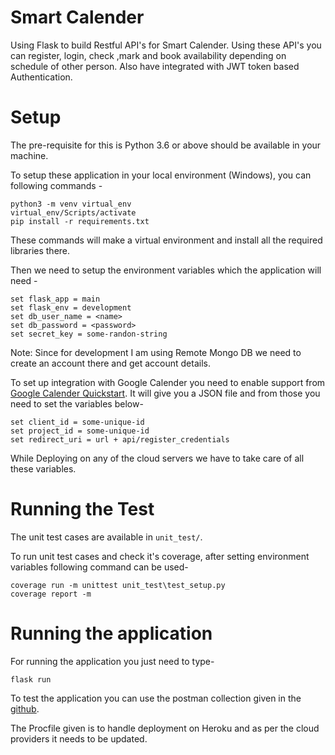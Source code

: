 # Smart Calender

Using Flask to build Restful API's for Smart Calender. Using these API's you can register, login, check ,mark and book availability depending on schedule of other person. Also have integrated with JWT token based Authentication.

# Setup
The pre-requisite for this is Python 3.6 or above should be available in your machine.
 
To setup these application in your local environment (Windows), you can following commands - 
```
python3 -m venv virtual_env
virtual_env/Scripts/activate
pip install -r requirements.txt
```
These commands will make a virtual environment and install all the required libraries there.

Then we need to setup the environment variables which the application will need - 
```
set flask_app = main
set flask_env = development
set db_user_name = <name>
set db_password = <password>
set secret_key = some-randon-string
```
Note: Since for development I am using Remote Mongo DB we need to create an account there and get account details.

To set up integration with Google Calender you need to enable support from [Google Calender Quickstart](https://developers.google.com/calendar/quickstart/python). It will give you a JSON file and from those you need to set the variables below-
```
set client_id = some-unique-id
set project_id = some-unique-id
set redirect_uri = url + api/register_credentials
``` 

While Deploying on any of the cloud servers we have to take care of all these variables.

# Running the Test
The unit test cases are available in `unit_test/`.

To run unit test cases and check it's coverage, after setting environment variables following command can be used-
```
coverage run -m unittest unit_test\test_setup.py
coverage report -m
``` 

# Running the application
For running the application you just need to type-
```
flask run
```
To test the application you can use the postman collection given in the [github](https://github.com/rajatjogindersingh/smart_calender).

The Procfile given is to handle deployment on Heroku and as per the cloud providers it needs to be updated.
